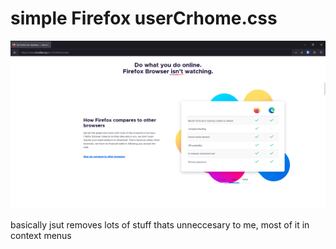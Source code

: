 # simple Firefox userCrhome.css
![Screenshot](screenshot.png)

basically jsut removes lots of stuff thats unneccesary to me, most of it in context menus